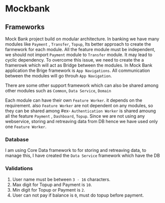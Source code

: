 # Mockbank

## Frameworks
Mock Bank project build on modular architecture.
In banking we have many modules like `Payment` , `Transfer`, `Topup`, Its better approach to create the farmework for each module. 
All the feature module must be independent, we should not import `Payment`  module to `Transfer` module. It may lead to cyclic dependency.
To overcome this issue, we need to create the a framerowk which will act as Bridge between the modules. In Mock Bank application the Brige framework is `App Navigations`.
All communication between the modules will go throuh `App Navigation`.

There are some other support framework which can also be shared among other modules such as `Common`, `Data Service`, `Domain`

Each module can have their own `Feature Worker`. it depends on the requirement. also `Feature Worker` are not dependent on any modules, so they can be shared among
#ex- `Authentication Worker` is shared amoung all the feature `Payment` , `Dashboard`, `Topup`. Since we are not using any webservice, storing and retreaving data from DB hence we have used only one `Feature Worker`.


### Database 
I am using Core Data framework to for storing and retreaving data, to manage this, I have created the `Data Service` framework which have the DB

### Validations
1. User name must be between `3 - 16` characters.
2. Max digit for Topup and Payment is `10`.
3. Min digit for Topup or Payment is `2`.
4. User can not pay if balance is `0`, must do topup before payment.
